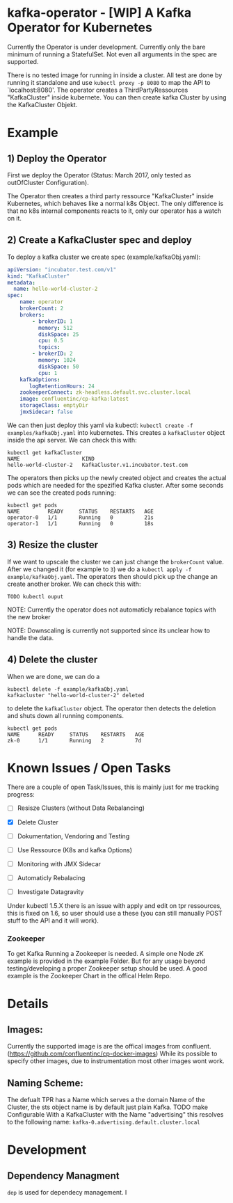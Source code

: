 # kafka-operator - [WIP] A Kafka Operator for Kubernetes 

Currently the Operator is under development. Currently only the bare minimum of running a StatefulSet. Not even all arguments in the spec are supported.
 
There is no tested image for running in inside a cluster. All test are done by running it standalone and use `kubectl proxy -p 8080` to map the API to `localhost:8080'.
The operator creates a ThirdPartyRessources "KafkaCluster" inside kubernete. You can then create kafka Cluster by using the KafkaCluster Objekt. 

# Example

## 1) Deploy the Operator
First we deploy the Operator (Status: March 2017, only tested as  outOfCluster Configuration).

The Operator then creates a third party ressource "KafkaCluster" inside Kubernetes, which behaves like a normal k8s Object. 
The only difference is that no k8s internal components reacts to it, only our operator has a watch on it.

## 2) Create a KafkaCluster spec and deploy
To deploy a kafka cluster we create spec (example/kafkaObj.yaml): 

```yaml
apiVersion: "incubator.test.com/v1"
kind: "KafkaCluster"
metadata:
  name: hello-world-cluster-2
spec:
    name: operator
    brokerCount: 2
    brokers:
        - brokerID: 1
          memory: 512
          diskSpace: 25
          cpu: 0.5
          topics:
        - brokerID: 2
          memory: 1024
          diskSpace: 50
          cpu: 1
    kafkaOptions:
       logRetentionHours: 24
    zookeeperConnect: zk-headless.default.svc.cluster.local
    image: confluentinc/cp-kafka:latest
    storageClass: emptyDir
    jmxSidecar: false
```
We can then just deploy this yaml via kubectl:
```kubectl create -f examples/kafkaObj.yaml```
into kubernetes. This creates a ```kafkaCluster``` object inside the api server. We can check this with:
```
kubectl get kafkaCluster
NAME                    KIND
hello-world-cluster-2   KafkaCluster.v1.incubator.test.com
```
 
The operators then picks up the newly created object and creates the actual pods which are needed for the spezified Kafka cluster. 
After some seconds we can see the created pods running: 
```
kubectl get pods
NAME         READY     STATUS    RESTARTS   AGE
operator-0   1/1       Running   0          21s
operator-1   1/1       Running   0          18s
```

## 3) Resize the cluster
If we want to upscale the cluster we can just change the ```brokerCount``` value. 
After we changed it (for example to ```3```) we do a ```kubectl apply -f example/kafkaObj.yaml```. 
The operators then should pick up the change an create another broker. We can check this with:
```
TODO kubectl ouput
```

NOTE: Currently the operator does not automaticly rebalance topics with the new broker

NOTE: Downscaling is currently not supported since its unclear how to handle the data.

## 4) Delete the cluster
When we are done, we can do a
```
kubectl delete -f example/kafkaObj.yaml
kafkacluster "hello-world-cluster-2" deleted
```
to delete the `kafkaCluster` object.
The operator then detects the deletion and shuts down all running components. 
```
kubectl get pods
NAME      READY     STATUS    RESTARTS   AGE
zk-0      1/1       Running   2          7d
```

# Known Issues / Open Tasks
There are a couple of open Task/Issues, this is mainly just for me tracking progress:

- [ ] Resisze Clusters (without Data Rebalancing)
- [x] Delete Cluster
- [ ] Dokumentation, Vendoring and Testing
- [ ] Use Ressource (K8s and kafka Options)
- [ ] Monitoring with JMX Sidecar
- [ ] Automaticly Rebalacing
- [ ] Investigate Datagravity 


Under kubectl 1.5.X there is an issue with apply and edit on tpr ressources, this is fixed on 1.6, so user should use a these (you can still manually POST stuff to the API and it will work).


### Zookeeper
To get Kafka Running a Zookeeper is needed. A simple one Node zK example is provided in the example Folder. But for any usage beyond testing/developing a proper Zookeeper setup should be used. A good example is the Zookeeper Chart in the offical Helm Repo.


# Details



## Images:
Currently the supported image is are the offical images from confluent. (https://github.com/confluentinc/cp-docker-images) While its possible to specify other images, due to instrumentation most other images wont work. 

## Naming Scheme:

The defualt TPR has a Name which serves a the domain Name of the Cluster, the sts object name is by default just plain Kafka. TODO make Configurable
With a KafkaCluster with the Name "advertising" this resolves to the following name:
`kafka-0.advertising.default.cluster.local`


# Development

## Dependency Managment

```dep``` is used for dependecy management. I